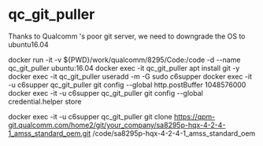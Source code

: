 # qc_git_puller
Thanks to Qualcomm 's poor git server, we need to downgrade the OS to ubuntu16.04

docker run -it -v ${PWD}/work/qualcomm/8295/Code:/code  -d --name qc_git_puller ubuntu:16.04
docker exec -it qc_git_puller apt install git -y
docker exec -it qc_git_puller useradd -m -G sudo c6supper
docker exec -it -u c6supper qc_git_puller git config --global http.postBuffer 1048576000
docker exec -it -u c6supper qc_git_puller git config --global credential.helper store

docker exec -it -u c6supper qc_git_puller git clone https://qpm-git.qualcomm.com/home2/git/your_company/sa8295p-hqx-4-2-4-1_amss_standard_oem.git /code/sa8295p-hqx-4-2-4-1_amss_standard_oem
